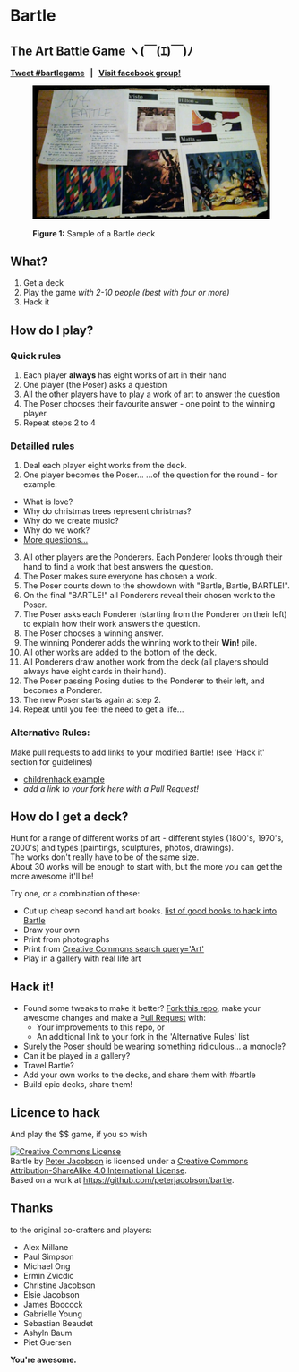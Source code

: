 # Bartle
## The Art Battle Game ヽ(￣(ｴ)￣)ﾉ  
**[Tweet #bartlegame](https://twitter.com/intent/tweet?hashtags=bartlegame)&nbsp;&nbsp;&nbsp;|&nbsp;&nbsp;&nbsp;[Visit facebook group!](https://www.facebook.com/bartlegame)**
<figure>
  <img src="/images/bartle-v1-small.JPG" alt="Sample of a Bartle deck and instructions"><br>
  <figcaption>
    <p><strong>Figure 1:</strong> Sample of a Bartle deck</p>
  </figcaption>
</figure>

## What?
1. Get a deck
2. Play the game *with 2-10 people (best with four or more)*
3. Hack it

## How do I play?

### Quick rules
1. Each player **always** has eight works of art in their hand
1. One player (the Poser) asks a question
2. All the other players have to play a work of art to answer the question
3. The Poser chooses their favourite answer - one point to the winning player.
4. Repeat steps 2 to 4


### Detailled rules
1. Deal each player eight works from the deck.
2. One player becomes the Poser... ...of the question for the round - for example:
  - What is love?
  - Why do christmas trees represent christmas?
  - Why do we create music?
  - Why do we work?
  - [More questions...](/bartle-questions.md)
3. All other players are the Ponderers. Each Ponderer looks through their hand to find a work that best answers the question.
4. The Poser makes sure everyone has chosen a work.
5. The Poser counts down to the showdown with "Bartle, Bartle, BARTLE!".
6. On the final "BARTLE!" all Ponderers reveal their chosen work to the Poser.
7. The Poser asks each Ponderer (starting from the Ponderer on their left) to explain how their work answers the question.
8. The Poser chooses a winning answer.
9. The winning Ponderer adds the winning work to their **Win!** pile.
10. All other works are added to the bottom of the deck.
11. All Ponderers draw another work from the deck (all players should always have eight cards in their hand).
12. The Poser passing Posing duties to the Ponderer to their left, and becomes a Ponderer.
13. The new Poser starts again at step 2.
14. Repeat until you feel the need to get a life...

### Alternative Rules:
Make pull requests to add links to your modified Bartle! (see 'Hack it' section for guidelines)
- [childrenhack example](#)
- *add a link to your fork here with a Pull Request!*

## How do I get a deck?
Hunt for a range of different works of art - different styles (1800's, 1970's, 2000's) and types (paintings, sculptures, photos, drawings).  
The works don't really have to be of the same size.  
About 30 works will be enough to start with, but the more you can get the more awesome it'll be!

Try one, or a combination of these:
- Cut up cheap second hand art books. [list of good books to hack into Bartle](/bartleable-books.md)
- Draw your own
- Print from photographs
- Print from [Creative Commons search query='Art'](https://www.google.co.nz/search?site=imghp&tbm=isch&q=art&tbs=sur:fc&gws_rd=cr&ei=Xx99VquCEoeqjwOV3KSICQ)
- Play in a gallery with real life art

## Hack it!
- Found some tweaks to make it better? [Fork this repo](https://help.github.com/articles/fork-a-repo/), make your awesome changes and make a [Pull Request](https://help.github.com/articles/using-pull-requests/) with:
  - Your improvements to this repo, or
  - An additional link to your fork in the 'Alternative Rules' list
- Surely the Poser should be wearing something ridiculous... a monocle?
- Can it be played in a gallery?
- Travel Bartle?
- Add your own works to the decks, and share them with #bartle
- Build epic decks, share them!

## Licence to hack
And play the $$ game, if you so wish

<a rel="license" href="http://creativecommons.org/licenses/by-sa/4.0/"><img alt="Creative Commons License" style="border-width:0" src="https://i.creativecommons.org/l/by-sa/4.0/88x31.png" /></a><br /><span xmlns:dct="http://purl.org/dc/terms/" property="dct:title">Bartle</span> by <a xmlns:cc="http://creativecommons.org/ns#" href="https://github.com/peterjacobson/bartle" property="cc:attributionName" rel="cc:attributionURL">Peter Jacobson</a> is licensed under a <a rel="license" href="http://creativecommons.org/licenses/by-sa/4.0/">Creative Commons Attribution-ShareAlike 4.0 International License</a>.<br />Based on a work at <a xmlns:dct="http://purl.org/dc/terms/" href="https://github.com/peterjacobson/bartle" rel="dct:source">https://github.com/peterjacobson/bartle</a>.

## Thanks
to the original co-crafters and players:
- Alex Millane
- Paul Simpson
- Michael Ong
- Ermin Zvicdic
- Christine Jacobson
- Elsie Jacobson
- James Boocock
- Gabrielle Young
- Sebastian Beaudet
- Ashyln Baum
- Piet Guersen

**You're awesome.**
